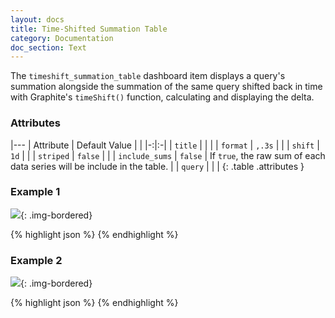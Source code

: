 ```yaml
---
layout: docs
title: Time-Shifted Summation Table
category: Documentation
doc_section: Text
---
```


The `timeshift_summation_table` dashboard item displays a query's
summation alongside the summation of the same query shifted back in
time with Graphite's `timeShift()` function, calculating and
displaying the delta.

### Attributes

|---
| Attribute | Default Value | |
|-:|:-|
| `title` | | |
| `format` | `,.3s` | |
| `shift` | `1d` | |
| `striped` | `false` | |
| `include_sums` | `false` | If `true`, the raw sum of each data series will be include in the table.  |
| `query` | | |
{: .table .attributes }

### Example 1

![](1day-striped.png){: .img-bordered}

{% highlight json %}
{% endhighlight %}

### Example 2

![](1week-plain.png){: .img-bordered}

{% highlight json %}
{% endhighlight %}
